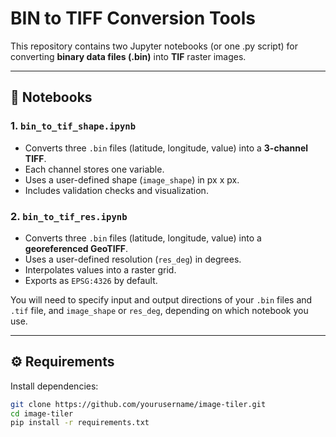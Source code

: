 # BIN to TIFF Conversion Tools

This repository contains two Jupyter notebooks (or one .py script) for converting **binary data files (.bin)** into **TIF** raster images.  

---

## 📂 Notebooks

### 1. `bin_to_tif_shape.ipynb`
- Converts three `.bin` files (latitude, longitude, value) into a **3-channel TIFF**.  
- Each channel stores one variable.
- Uses a user-defined shape (`image_shape`) in px x px.  
- Includes validation checks and visualization.  

### 2. `bin_to_tif_res.ipynb`
- Converts three `.bin` files (latitude, longitude, value) into a **georeferenced GeoTIFF**.  
- Uses a user-defined resolution (`res_deg`) in degrees.  
- Interpolates values into a raster grid.  
- Exports as `EPSG:4326` by default.  


You will need to specify input and output directions of your `.bin` files and `.tif` file, and `image_shape` or `res_deg`, depending on which notebook you use. 

---

## ⚙️ Requirements
Install dependencies:

```bash
git clone https://github.com/yourusername/image-tiler.git
cd image-tiler
pip install -r requirements.txt
